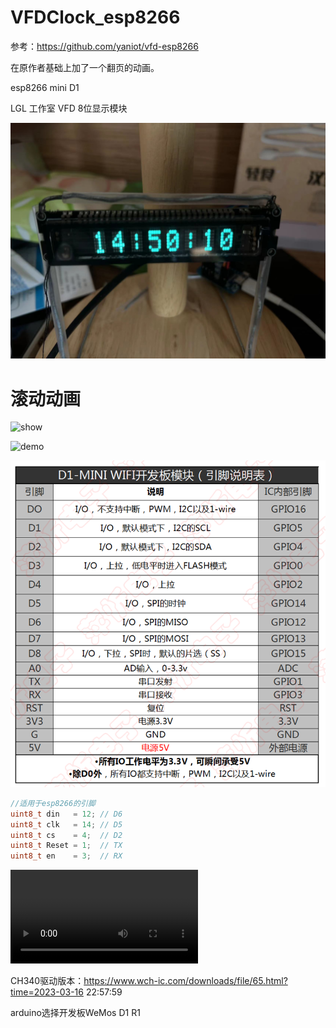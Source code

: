 # VFDClock_esp8266

参考：https://github.com/yaniot/vfd-esp8266

在原作者基础上加了一个翻页的动画。

esp8266 mini D1

LGL 工作室 VFD 8位显示模块

![e3f7060a5dccdef12487e0c1453e141](img/README/e3f7060a5dccdef12487e0c1453e141.jpg)

# 滚动动画

<img src="https://gcore.jsdelivr.net/gh/laptype/cloud@main/img/README/23-06-417-demo-7c.gif" alt="show" />


![demo](img/demo.gif)

![Step1-D1-MINI参数表](img/README/Step1-D1-MINI参数表.png)

```c
//适用于esp8266的引脚
uint8_t din   = 12; // D6
uint8_t clk   = 14; // D5
uint8_t cs    = 4;  // D2
uint8_t Reset = 1; 	// TX
uint8_t en    = 3;  // RX
```

<video src="demo.mp4"></video>



CH340驱动版本：https://www.wch-ic.com/downloads/file/65.html?time=2023-03-16 22:57:59

arduino选择开发板WeMos D1 R1
